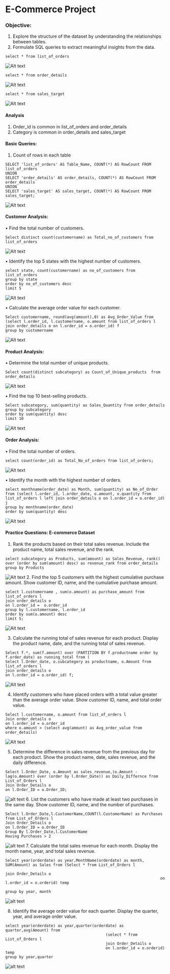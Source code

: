 # E-Commerce Project

### Objective:
1.	Explore the structure of the dataset by understanding the relationships between tables.
2.	Formulate SQL queries to extract meaningful insights from the data.

```
select * from list_of_orders
```

![Alt text](image.png)

```
select * from order_details
```

![Alt text](image-1.png)

```
select * from sales_target
```

![Alt text](image-2.png)


#### Analysis
1. Order_id is common in list_of_orders and order_details
2. Category is common in order_details and sales_target


#### Basic Queries:
1. Count of rows in each table

```
SELECT 'list_of_orders' AS Table_Name, COUNT(*) AS RowCount FROM list_of_orders
UNION
SELECT 'order_details' AS order_details, COUNT(*) AS RowCount FROM order_details
UNION
SELECT 'sales_target' AS sales_target, COUNT(*) AS RowCount FROM sales_target;
```
![Alt text](image-3.png)

#### Customer Analysis:
•	Find the total number of customers.
```
Select distinct count(customername) as Total_no_of_customers from list_of_orders
```
![Alt text](image-4.png)

•	Identify the top 5 states with the highest number of customers.
```
select state, count(customername) as no_of_customers from list_of_orders
group by state
order by no_of_customers desc
limit 5
```
![Alt text](image-5.png)

•	Calculate the average order value for each customer.

```
Select customername, round(avg(amount),0) as Avg_Order_Value from
(select l.order_id, l.customername, o.amount from list_of_orders l
join order_details o on l.order_id = o.order_id) f
group by customername
```
![Alt text](image-6.png)


#### Product Analysis:
•	Determine the total number of unique products.

```
Select count(distinct subcategory) as Count_of_Unique_products  from order_details

```
![Alt text](image-7.png)

•	Find the top 10 best-selling products.
```
Select subcategory, sum(quantity) as Sales_Quantity from order_details
group by subcategory
order by sum(quantity) desc
limit 10
```
![Alt text](image-8.png)

#### Order Analysis:
•	Find the total number of orders.
```
select count(order_id) as Total_No_of_orders from list_of_orders;

```
![Alt text](image-9.png)


•	Identify the month with the highest number of orders.
```
select monthname(order_date) as Month, sum(quantity) as No_of_Order from (select l.order_id, l.order_date, o.amount, o.quantity from list_of_orders l left join order_details o on l.order_id = o.order_id) j
group by monthname(order_date)
order by sum(quantity) desc
```
![Alt text](image-10.png)

#### Practice Questions: E-commerce Dataset
1.	Rank the products based on their total sales revenue. Include the product name, total sales revenue, and the rank.
```
select subcategory as Products, sum(amount) as Sales_Revenue, rank() over (order by sum(amount) desc) as revenue_rank from order_details
group by Products
```
![Alt text](image-11.png)
2.	Find the top 5 customers with the highest cumulative purchase amount. Show customer ID, name, and the cumulative purchase amount.
```
select l.customername , sum(o.amount) as purchase_amount from list_of_orders l
join order_details o
on l.order_id =  o.order_id
group by l.customername, l.order_id
order by sum(o.amount) desc
limit 5;
```
![Alt text](image-12.png)

3.	Calculate the running total of sales revenue for each product. Display the product name, date, and the running total of sales revenue.
```
Select f.*, sum(f.amount) over (PARTITION BY f.productname order by f.order_date) as running_total from (
Select l.Order_date, o.subcategory as productname, o.Amount from list_of_orders l
join order_details o
on l.order_id = o.order_id) f;
```
![Alt text](image-13.png)

4.	Identify customers who have placed orders with a total value greater than the average order value. Show customer ID, name, and total order value.
```
Select l.customername, o.amount from list_of_orders l
Join order_details o
on l.order_id = o.order_id
where o.amount > (select avg(amount) as Avg_order_value from order_details)
```

![Alt text](image-14.png)

5.	Determine the difference in sales revenue from the previous day for each product. Show the product name, date, sales revenue, and the daily difference.
```
Select l.Order_Date, o.Amount as sales_revenue,(o.Amount - lag(o.Amount) over (order by l.Order_Date)) as Daily_Differnce from List_of_Orders l
Join Order_Details o
on l.Order_ID = o.Order_ID;
```
![alt text](image-15.png)
6.	List the customers who have made at least two purchases in the same day. Show customer ID, name, and the number of purchases.
```
Select l.Order_Date,l.CustomerName,COUNT(l.CustomerName) as Purchases from List_of_Orders l
Join Order_Details o
on l.Order_ID = o.Order_ID
Group By l.Order_Date,l.CustomerName
Having Purchases > 2
```
![alt text](image-16.png)
7.	Calculate the total sales revenue for each month. Display the month name, year, and total sales revenue.

```
Select year(orderdate) as year,MonthName(orderdate) as month, SUM(Amount) as Sales from (Select * from List_of_Orders l  
																	join Order_Details o
                                                                    on l.order_id = o.orderid) temp

group by year, month
```
![alt text](image-17.png)




8.	Identify the average order value for each quarter. Display the quarter, year, and average order value.

```
select year(orderdate) as year,quarter(orderdate) as quarter,avg(Amount) from 
											(select * from List_of_Orders l
											join Order_Details o
											on l.order_id = o.orderid) temp
group by year,quarter
```
![alt text](image-18.png)



























